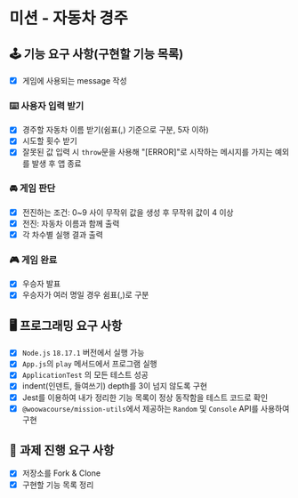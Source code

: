 # 미션 - 자동차 경주

## 🕹 기능 요구 사항(구현할 기능 목록)

- [x] 게임에 사용되는 message 작성

### ⌨️ 사용자 입력 받기

- [x] 경주할 자동차 이름 받기(쉼표(,) 기준으로 구분, 5자 이하)
- [x] 시도할 횟수 받기
- [x] 잘못된 값 입력 시 `throw`문을 사용해 "[ERROR]"로 시작하는 메시지를 가지는 예외를 발생 후 앱 종료

### 🚘 게임 판단

- [x] 전진하는 조건: 0~9 사이 무작위 값을 생성 후 무작위 값이 4 이상
- [x] 전진: 자동차 이름과 함께 출력
- [x] 각 차수별 실행 결과 출력

### 🎮 게임 완료

- [x] 우승자 발표
- [x] 우승자가 여러 명일 경우 쉼표(,)로 구분

## 🖥 프로그래밍 요구 사항

- [x] `Node.js` `18.17.1` 버전에서 실행 가능
- [x] `App.js`의 `play` 메서드에서 프로그램 실행
- [x] `ApplicationTest` 의 모든 테스트 성공
- [x] indent(인덴트, 들여쓰기) depth를 3이 넘지 않도록 구현
- [x] Jest를 이용하여 내가 정리한 기능 목록이 정상 동작함을 테스트 코드로 확인
- [x] `@woowacourse/mission-utils`에서 제공하는 `Random` 및 `Console` API를 사용하여 구현

## 📓 과제 진행 요구 사항

- [x] 저장소를 Fork & Clone
- [x] 구현할 기능 목록 정리
